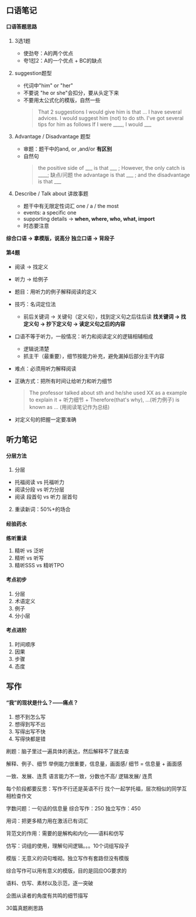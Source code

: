 ## 口语笔记
#### 口语答题思路
1. 3选1题
    - 使劲夸：A的两个优点
    - 夸1怼2：A的一个优点 + BC的缺点

2. suggestion题型
    - 代词中"him" or "her"
    - 不要说 "he or she"会扣分，要从头定下来
    - 不要用太公式化的模版，自然一些
        > That 2 suggestions I would give him is that ...
        > I have several advices.
        > I would suggest him (not) to do sth.
        > I've got several tips for him as follows
        > If I were ____, I would ___

3. Advantage / Disadvantage 题型
    - 审题：题干中的and, or ,and/or __有区别__
    - 自然句
        > the positive side of ___ is that ___ ; However, the only catch is ____; 缺点/问题
        > the advantage is that ___ ; and the disadvantage is that ___

4. Describe / Talk about 讲故事题
    - 题干中有无限定性词汇  one / a / the most
    - events: a specific one
    - supporting details -> __when, where, who, what, import__
    - 时态要注意

__综合口语 -> 拿模版，说高分__
__独立口语 -> 背段子__

#### 第4题
  - 阅读 -> 找定义
  - 听力 -> 给例子
  - 题目：用听力的例子解释阅读的定义
  - 技巧：名词定位法
      - 前后关键词 -> 关键句（定义句），找到定义句之后往后读
  __找关键词 -> 找定义句 -> 抄下定义句 -> 读定义句之后的内容__
  - 口语不等于听力，一般情况：听力和阅读定义的逻辑相辅相成
      - 逻辑说清楚
      - 抓主干（最重要），细节按能力补充，避免漏掉后部分主干内容
  - 难点：必须用听力解释阅读
  - 正确方式：把所有时间让给听力和听力细节
      > The professor talked about sth and he/she used XX as a example to explain it + 听力细节 + Therefore(that's why), ...(听力例子) is known as ... (用阅读笔记作为总结)

  - 对定义句的把握一定要准确




## 听力笔记
#### 分层方法
1. 分层
  - 托福阅读 vs 托福听力
  - 阅读分段 vs 听力分层
  - 阅读 段首句 vs 听力 层首句

2. 重读新词：50%+的场合

#### 经验药水
__练听重读__
1. 精听 vs 泛听
2. 精听 vs 听写
3. 精听SSS vs 精听TPO



#### 考点初步
1. 分层
2. 术语定义
3. 例子
4. 分小层

#### 考点进阶
1. 时间顺序
2. 因果
3. 步骤
4. 态度

## 写作
#### “我”的现状是什么？——痛点？
1. 想不到怎么写
2. 想得到写不出
3. 写得出写不快
4. 写得快都是错

刷题：脑子里过一遍具体的表达，然后解释不了就去查

解释、例子、细节
举例能力很重要，信息量，画面感/ 细节 = 信息量 + 画面感 

一致、发展、连贯
语言能力不一致，分数也不高/ 逻辑发展/ 连贯

每个阶段都要反思：写作不行还是英语不行
找个一起学托福，层次相似的同学互相检查作文

字数问题：一句话的信息量
综合写作：250
独立写作：450

用词：把更多精力用在激活已有词汇

背范文的作用：需要的是解构和内化——语料和仿写

仿写：词组的使用，理解句间逻辑。。。10个词组写段子

模版：无意义的词句堆砌。独立写作有套路但没有模版

综合写作可以用有意义的模版，目的是回应OG要求的

语料、仿写、素材以及示范，逐一突破

企图从读者的角度有共鸣的细节描写

30篇真题刷思路
